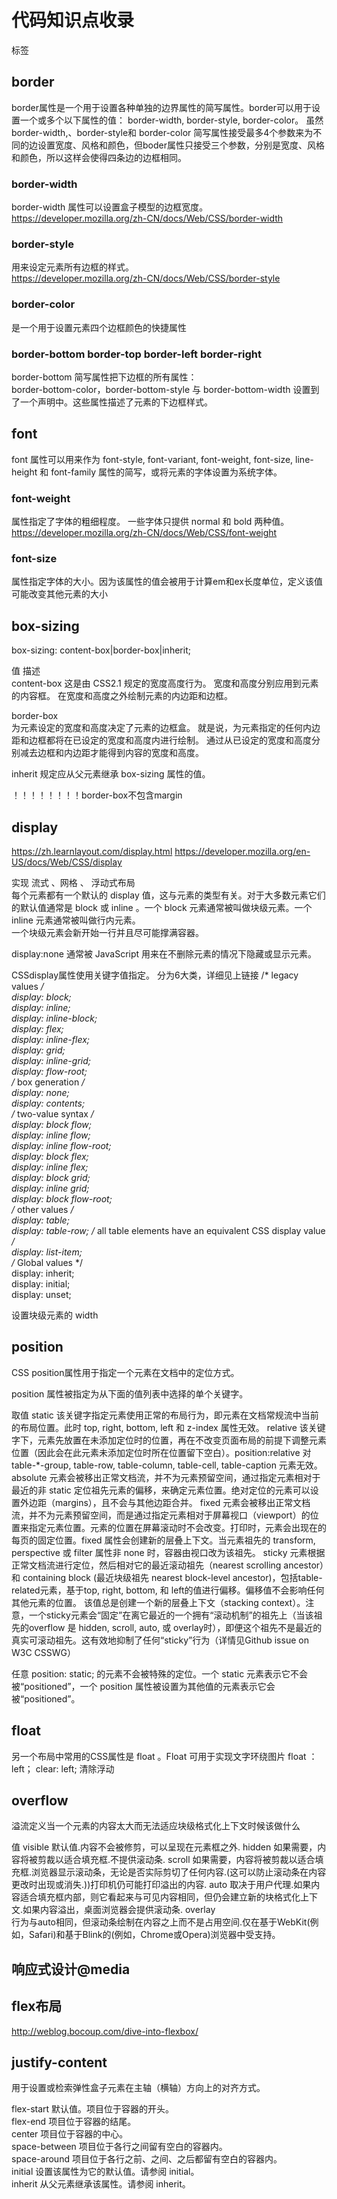 # 代码知识点收录

<section> 标签

## border

border属性是一个用于设置各种单独的边界属性的简写属性。border可以用于设置一个或多个以下属性的值： border-width, border-style, border-color。
虽然border-width,、border-style和 border-color 简写属性接受最多4个参数来为不同的边设置宽度、风格和颜色，但boder属性只接受三个参数，分别是宽度、风格和颜色，所以这样会使得四条边的边框相同。

###  border-width 
 border-width  属性可以设置盒子模型的边框宽度。  
 https://developer.mozilla.org/zh-CN/docs/Web/CSS/border-width  

### border-style
用来设定元素所有边框的样式。  
https://developer.mozilla.org/zh-CN/docs/Web/CSS/border-style

### border-color
是一个用于设置元素四个边框颜色的快捷属性


### border-bottom  border-top border-left border-right  
border-bottom 简写属性把下边框的所有属性：  
border-bottom-color，border-bottom-style 与 border-bottom-width 设置到了一个声明中。这些属性描述了元素的下边框样式。  
  
## font  
font 属性可以用来作为 font-style, font-variant, font-weight, font-size, line-height 和 font-family 属性的简写，或将元素的字体设置为系统字体。
### font-weight  
属性指定了字体的粗细程度。 一些字体只提供 normal 和 bold 两种值。  
https://developer.mozilla.org/zh-CN/docs/Web/CSS/font-weight    

### font-size
 属性指定字体的大小。因为该属性的值会被用于计算em和ex长度单位，定义该值可能改变其他元素的大小  
 
## box-sizing
box-sizing: content-box|border-box|inherit;

值   描述  
content-box	
这是由 CSS2.1 规定的宽度高度行为。
宽度和高度分别应用到元素的内容框。
在宽度和高度之外绘制元素的内边距和边框。

border-box	
为元素设定的宽度和高度决定了元素的边框盒。
就是说，为元素指定的任何内边距和边框都将在已设定的宽度和高度内进行绘制。
通过从已设定的宽度和高度分别减去边框和内边距才能得到内容的宽度和高度。

inherit	规定应从父元素继承 box-sizing 属性的值。

！！！！！！！！border-box不包含margin

## display  
https://zh.learnlayout.com/display.html
https://developer.mozilla.org/en-US/docs/Web/CSS/display

实现 流式 、网格 、 浮动式布局  
每个元素都有一个默认的 display 值，这与元素的类型有关。对于大多数元素它们的默认值通常是 block 或 inline 。一个 block 元素通常被叫做块级元素。一个 inline 元素通常被叫做行内元素。  
一个块级元素会新开始一行并且尽可能撑满容器。  


display:none 通常被 JavaScript 用来在不删除元素的情况下隐藏或显示元素。

CSSdisplay属性使用关键字值指定。 分为6大类，详细见上链接
/* legacy values */  
display: block;  
display: inline;  
display: inline-block;  
display: flex;  
display: inline-flex;  
display: grid;  
display: inline-grid;  
display: flow-root;  
/* box generation */  
display: none;  
display: contents;  
/* two-value syntax */  
display: block flow;  
display: inline flow;  
display: inline flow-root;  
display: block flex;  
display: inline flex;  
display: block grid;  
display: inline grid;  
display: block flow-root;  
/* other values */  
display: table;  
display: table-row; /* all table elements have an equivalent CSS display value */  
display: list-item;  
/* Global values */  
display: inherit;  
display: initial;  
display: unset;  

设置块级元素的 width 



## position
CSS position属性用于指定一个元素在文档中的定位方式。

position 属性被指定为从下面的值列表中选择的单个关键字。

取值
static
该关键字指定元素使用正常的布局行为，即元素在文档常规流中当前的布局位置。此时 top, right, bottom, left 和 z-index 属性无效。
relative
该关键字下，元素先放置在未添加定位时的位置，再在不改变页面布局的前提下调整元素位置（因此会在此元素未添加定位时所在位置留下空白）。position:relative 对 table-*-group, table-row, table-column, table-cell, table-caption 元素无效。
absolute
元素会被移出正常文档流，并不为元素预留空间，通过指定元素相对于最近的非 static 定位祖先元素的偏移，来确定元素位置。绝对定位的元素可以设置外边距（margins），且不会与其他边距合并。
fixed
元素会被移出正常文档流，并不为元素预留空间，而是通过指定元素相对于屏幕视口（viewport）的位置来指定元素位置。元素的位置在屏幕滚动时不会改变。打印时，元素会出现在的每页的固定位置。fixed 属性会创建新的层叠上下文。当元素祖先的 transform, perspective 或 filter 属性非 none 时，容器由视口改为该祖先。
sticky
元素根据正常文档流进行定位，然后相对它的最近滚动祖先（nearest scrolling ancestor）和 containing block (最近块级祖先 nearest block-level ancestor)，包括table-related元素，基于top, right, bottom, 和 left的值进行偏移。偏移值不会影响任何其他元素的位置。
该值总是创建一个新的层叠上下文（stacking context）。注意，一个sticky元素会“固定”在离它最近的一个拥有“滚动机制”的祖先上（当该祖先的overflow 是 hidden, scroll, auto, 或 overlay时），即便这个祖先不是最近的真实可滚动祖先。这有效地抑制了任何“sticky”行为（详情见Github issue on W3C CSSWG）

任意 position: static; 的元素不会被特殊的定位。一个 static 元素表示它不会被“positioned”，一个 position 属性被设置为其他值的元素表示它会被“positioned”。

## float

另一个布局中常用的CSS属性是 float 。Float 可用于实现文字环绕图片
float ：left；
clear: left; 清除浮动

## overflow

溢流定义当一个元素的内容太大而无法适应块级格式化上下文时候该做什么

值
visible
默认值.内容不会被修剪，可以呈现在元素框之外.
hidden
如果需要，内容将被剪裁以适合填充框.不提供滚动条.
scroll
如果需要，内容将被剪裁以适合填充框.浏览器显示滚动条，无论是否实际剪切了任何内容.(这可以防止滚动条在内容更改时出现或消失.))打印机仍可能打印溢出的内容.
auto
取决于用户代理.如果内容适合填充框内部，则它看起来与可见内容相同，但仍会建立新的块格式化上下文.如果内容溢出，桌面浏览器会提供滚动条.
overlay  
行为与auto相同，但滚动条绘制在内容之上而不是占用空间.仅在基于WebKit(例如，Safari)和基于Blink的(例如，Chrome或Opera)浏览器中受支持。


## 响应式设计@media

## flex布局
http://weblog.bocoup.com/dive-into-flexbox/

## justify-content 
用于设置或检索弹性盒子元素在主轴（横轴）方向上的对齐方式。

flex-start	默认值。项目位于容器的开头。  
flex-end	项目位于容器的结尾。  
center	项目位于容器的中心。  
space-between	项目位于各行之间留有空白的容器内。	  
space-around	项目位于各行之前、之间、之后都留有空白的容器内。	  
initial	设置该属性为它的默认值。请参阅 initial。  
inherit	从父元素继承该属性。请参阅 inherit。
